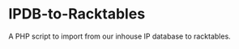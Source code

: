 IPDB-to-Racktables
==================

A PHP script to import from our inhouse IP database to racktables.
